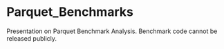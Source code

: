 # Parquet_Benchmarks
Presentation on Parquet Benchmark Analysis. Benchmark code cannot be released publicly. 
